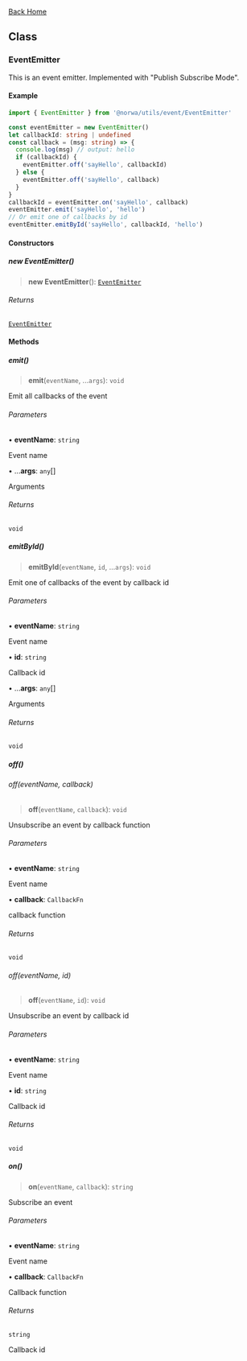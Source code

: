 [Back Home](/README.md)

## Class

### EventEmitter

This is an event emitter.
Implemented with "Publish Subscribe Mode".

#### Example

```ts
import { EventEmitter } from '@norwa/utils/event/EventEmitter'

const eventEmitter = new EventEmitter()
let callbackId: string | undefined
const callback = (msg: string) => {
  console.log(msg) // output: hello
  if (callbackId) {
    eventEmitter.off('sayHello', callbackId)
  } else {
    eventEmitter.off('sayHello', callback)
  }
}
callbackId = eventEmitter.on('sayHello', callback)
eventEmitter.emit('sayHello', 'hello')
// Or emit one of callbacks by id
eventEmitter.emitById('sayHello', callbackId, 'hello')
```

#### Constructors

##### new EventEmitter()

> **new EventEmitter**(): [`EventEmitter`](README.md#eventemitter)

###### Returns

[`EventEmitter`](README.md#eventemitter)

#### Methods

##### emit()

> **emit**(`eventName`, ...`args`): `void`

Emit all callbacks of the event

###### Parameters

• **eventName**: `string`

Event name

• ...**args**: `any`[]

Arguments

###### Returns

`void`

##### emitById()

> **emitById**(`eventName`, `id`, ...`args`): `void`

Emit one of callbacks of the event by callback id

###### Parameters

• **eventName**: `string`

Event name

• **id**: `string`

Callback id

• ...**args**: `any`[]

Arguments

###### Returns

`void`

##### off()

###### off(eventName, callback)

> **off**(`eventName`, `callback`): `void`

Unsubscribe an event by callback function

###### Parameters

• **eventName**: `string`

Event name

• **callback**: `CallbackFn`

callback function

###### Returns

`void`

###### off(eventName, id)

> **off**(`eventName`, `id`): `void`

Unsubscribe an event by callback id

###### Parameters

• **eventName**: `string`

Event name

• **id**: `string`

Callback id

###### Returns

`void`

##### on()

> **on**(`eventName`, `callback`): `string`

Subscribe an event

###### Parameters

• **eventName**: `string`

Event name

• **callback**: `CallbackFn`

Callback function

###### Returns

`string`

Callback id
